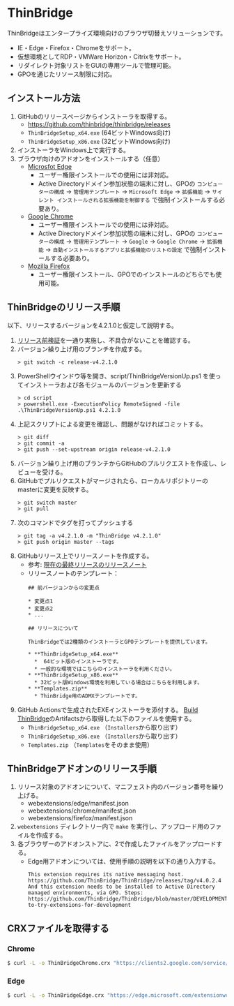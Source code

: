 ThinBridge
==========

ThinBridgeはエンタープライズ環境向けのブラウザ切替えソリューションです。

 * IE・Edge・Firefox・Chromeをサポート。
 * 仮想環境としてRDP・VMWare Horizon・Citrixをサポート。
 * リダイレクト対象リストをGUIの専用ツールで管理可能。
 * GPOを通じたリソース制限に対応。

インストール方法
----------------

 1. GitHubのリリースページからインストーラを取得する。
    * https://github.com/thinbridge/thinbridge/releases
    * `ThinBridgeSetup_x64.exe` (64ビットWindows向け)
    * `ThinBridgeSetup_x86.exe` (32ビットWindows向け)
 2. インストーラをWindows上で実行する。
 3. ブラウザ向けのアドオンをインストールする（任意）
    * [Microsfot Edge](https://microsoftedge.microsoft.com/addons/detail/famoofbkcpjdkihdngnhgbdfkfenhcnf)
      * ユーザー権限インストールでの使用には非対応。
      * Active Directoryドメイン参加状態の端末に対し、GPOの `コンピューターの構成` → `管理用テンプレート` → `Microsoft Edge` → `拡張機能` → `サイレント インストールされる拡張機能を制御する` で強制インストールする必要あり。
    * [Google Chrome](https://chrome.google.com/webstore/detail/iiajmhibpjkpmfmbhegccdfmfnfeffmh)
      * ユーザー権限インストールでの使用には非対応。
      * Active Directoryドメイン参加状態の端末に対し、GPOの `コンピューターの構成` → `管理用テンプレート` → `Google` → `Google Chrome` → `拡張機能` → `自動インストールするアプリと拡張機能のリストの設定` で強制インストールする必要あり。
    * [Mozilla Firefox](https://addons.mozilla.org/ja/firefox/addon/thinbridge/)
      * ユーザー権限インストール、GPOでのインストールのどちらでも使用可能。

ThinBridgeのリリース手順
------------------------

以下、リリースするバージョンを4.2.1.0と仮定して説明する。

 1. [リリース前検証](doc/verify/PreReleaseVerification.md)を一通り実施し、不具合がないことを確認する。
 2. バージョン繰り上げ用のブランチを作成する。
    ```console
    > git switch -c release-v4.2.1.0
    ```
 3. PowerShellウインドウ等を開き、script/ThinBridgeVersionUp.ps1 を使ってインストーラおよび各モジュールのバージョンを更新する
    ```console
    > cd script
    > powershell.exe -ExecutionPolicy RemoteSigned -file .\ThinBridgeVersionUp.ps1 4.2.1.0
    ```
 4. 上記スクリプトによる変更を確認し、問題がなければコミットする。
    ```console
    > git diff
    > git commit -a
    > git push --set-upstream origin release-v4.2.1.0
    ```
 5. バージョン繰り上げ用のブランチからGitHubのプルリクエストを作成し、レビューを受ける。
 6. GitHubでプルリクエストがマージされたら、ローカルリポジトリーのmasterに変更を反映する。
    ```console
    > git switch master
    > git pull
    ```
 7. 次のコマンドでタグを打ってプッシュする
    ```console
    > git tag -a v4.2.1.0 -m "ThinBridge v4.2.1.0"
    > git push origin master --tags
    ```
 8. GitHubリリース上でリリースノートを作成する。
     * 参考: [現在の最終リリースのリリースノート](https://github.com/ThinBridge/ThinBridge/releases/latest)
     * リリースノートのテンプレート：
       ```
       ## 前バージョンからの変更点
       
       * 変更点1
       * 変更点2
       * ...
       
       ## リリースについて
       
       ThinBridgeでは2種類のインストーラとGPOテンプレートを提供しています。
       
       * **ThinBridgeSetup_x64.exe**
         *  64ビット版のインストーラです。
         * 一般的な環境ではこちらのインストーラを利用ください。
       * **ThinBridgeSetup_x86.exe**
         * 32ビット版Windows環境を利用している場合はこちらを利用します。
       * **Templates.zip**
         * ThinBridge用のADMXテンプレートです。
       ```
 9. GitHub Actionsで生成されたEXEインストーラを添付する。
    [Build ThinBridge](https://github.com/ThinBridge/ThinBridge/actions/workflows/build-release.yaml)のArtifactsから取得した以下のファイルを使用する。
    * `ThinBridgeSetup_x64.exe` （`Installers`から取り出す）
    * `ThinBridgeSetup_x86.exe` （`Installers`から取り出す）
    * `Templates.zip` （`Templates`をそのまま使用）

ThinBridgeアドオンのリリース手順
--------------------------------

 1. リリース対象のアドオンについて、マニフェスト内のバージョン番号を繰り上げる。
    * webextensions/edge/manifest.json
    * webextensions/chrome/manifest.json
    * webextensions/firefox/manifest.json
 2. `webextensions` ディレクトリー内で `make` を実行し、アップロード用のファイルを作成する。
 3. 各ブラウザーのアドオンストアに、2で作成したファイルをアップロードする。
    * Edge用アドオンについては、使用手順の説明を以下の通り入力する。
      ```
      This extension requires its native messaging host.
      https://github.com/ThinBridge/ThinBridge/releases/tag/v4.0.2.4
      And this extension needs to be installed to Active Directory managed environments, via GPO. Steps:
      https://github.com/ThinBridge/ThinBridge/blob/master/DEVELOPMENT.md#how-to-try-extensions-for-development
      ```


CRXファイルを取得する
---------------------

### Chrome

```bash
$ curl -L -o ThinBridgeChrome.crx "https://clients2.google.com/service/update2/crx?response=redirect&prodversion=90.0.0&acceptformat=crx2,crx3&x=id%3Diiajmhibpjkpmfmbhegccdfmfnfeffmh%26uc"
```

### Edge

```bash
$ curl -L -o ThinBridgeEdge.crx "https://edge.microsoft.com/extensionwebstorebase/v1/crx?response=redirect&prod=chromiumcrx&prodchannel=&x=id%3Dfamoofbkcpjdkihdngnhgbdfkfenhcnf%26installsource%3Dondemand%26uc"
```

